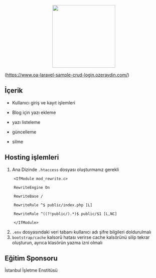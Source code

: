 <p align="center"><img src="https://res.cloudinary.com/dtfbvvkyp/image/upload/v1566331377/laravel-logolockup-cmyk-red.svg" width="200"></p>

(https://www.oa-laravel-sample-crud-login.ozeraydin.com/)

## İçerik

- Kullanıcı giriş ve kayıt işlemleri

- Blog için yazı ekleme

- yazı listeleme

- güncelleme

- silme

## Hosting işlemleri

1. Ana Dizinde ```.htaccess``` dosyası oluşturmanız gerekli
```
    <IfModule mod_rewrite.c>
    
    RewriteEngine On
    
    RewriteBase /
    
    RewriteRule ^$ public/index.php [L]
    
    RewriteRule ^((?!public/).*)$ public/$1 [L,NC]
    
    </IfModule>
   ``` 
2. ```.env``` dosyasındaki veri tabanı kullanıcı adı şifre bilgileri doldurulmalı
3. ```bootstrap/cache``` kalsorü hatası verirse cache kalsörünü silip tekrar oluşturun, ayrıca klasörün yazma izni olmalı  

## Eğitim Sponsoru
İstanbul İşletme Enstitüsü
